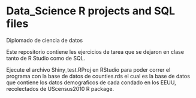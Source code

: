 # Data_Science R projects and SQL files
Diplomado de ciencia de datos

Este repositorio contiene les ejercicios de tarea que se dejaron en clase tanto de R Studio como de SQL.

Ejecute el archivo Shiny_test.RProj en RStudio para poder correr el programa con la base de datos de counties.rds
el cual es la base de datos que contiene los datos demograficos de cada condado en los EEUU, recolectados de UScensus2010 R package.
